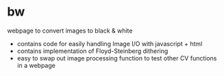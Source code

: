 # bw

webpage to convert images to black & white

* contains code for easily handling Image I/O with javascript + html
* contains implementation of Floyd-Steinberg dithering
* easy to swap out image processing function to test other CV functions in a webpage
